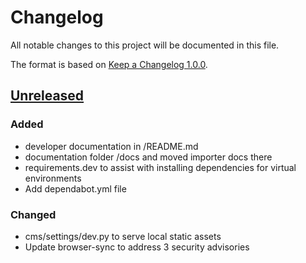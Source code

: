 # Changelog

All notable changes to this project will be documented in this file.

The format is based on [Keep a Changelog 1.0.0].

## [Unreleased]
### Added
- developer documentation in /README.md
- documentation folder /docs and moved importer docs there
- requirements.dev to assist with installing dependencies for virtual environments
- Add dependabot.yml file

### Changed
- cms/settings/dev.py to serve local static assets
- Update browser-sync to address 3 security advisories

[unreleased]: TODO
[keep a changelog 1.0.0]: https://keepachangelog.com/en/1.0.0/
